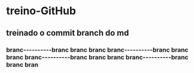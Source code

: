 # treino-GitHub

## treinado o commit branch do md

### branc----------branc branc branc branc----------branc branc branc branc----------branc branc branc branc----------branc branc bran